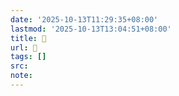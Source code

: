 ```yaml
---
date: '2025-10-13T11:29:35+08:00'
lastmod: '2025-10-13T13:04:51+08:00'
title: 󰢏
url: 󰢏
tags: []
src:
note:
---
```

